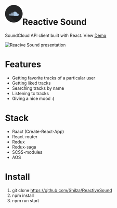 
<img align="left" alt='Reactive sound logo' width="58" height="58" src="https://github.com/Shilza/ReactiveSound/blob/master/public/logo2.png" />

# Reactive Sound

SoundCloud API client built with React. View [Demo](https://shilza.github.io/ReactiveSound)

![Reacive Sound presentation](https://github.com/Shilza/ReactiveSound/blob/master/public/presentation.gif)

# Features
* Getting favorite tracks of a particular user
* Getting liked tracks
* Searching tracks by name
* Listening to tracks
* Giving a nice mood :)

# Stack
* Raact (Create-React-App)
* React-router
* Redux
* Redux-saga
* SCSS-modules
* AOS

# Install
1. git clone https://github.com/Shilza/ReactiveSound
2. npm install
3. npm run start
